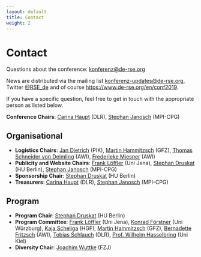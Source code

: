 ```yaml
--- 
layout: default
title: Contact
weight: 2
---
```


# Contact

Questions about the conference: [konferenz@de-rse.org](mailto:konferenz@de-rse.org)

News are distributed via the mailing list [konferenz-updates@de-rse.org](mailto:https://ml06.ispgateway.de/mailman/listinfo/konferenz-updates_de-rse.org), Twitter [@RSE_de](https://twitter.com/RSE_de) and of course <https://www.de-rse.org/en/conf2019>.

If you have a specific question, feel free to get in touch with the appropriate person as listed below.

**Conference Chairs**: [Carina Haupt](mailto:carina.haupt@dlr.de) (DLR), [Stephan Janosch](mailto:janosch@mpi-cbg.de) (MPI-CPG)

## Organisational

* **Logistics Chairs**: [Jan Dietrich](mailto:dietrich@pik-potsdam.de) (PIK), [Martin Hammitzsch](mailto:martin.hammitzsch@gfz-potsdam.de) (GFZ), [Thomas Schneider von Deimling](mailto:thomas.schneider@awi.de) (AWI), [Frederieke Miesner](mailto:frederieke.miesner@awi.de) (AWI)
* **Publicity and Website Chairs**: [Frank Löffler](mailto:frank.loeffler@uni-jena.de) (Uni Jena), [Stephan Druskat](mailto:<stephan.druskat@hu-berlin.de) (HU Berlin), [Stephan Janosch](mailto:janosch@mpi-cbg.de) (MPI-CPG)
* **Sponsorship Chair**: [Stephan Druskat](mailto:<stephan.druskat@hu-berlin.de) (HU Berlin)
* **Treasurers**: [Carina Haupt](mailto:carina.haupt@dlr.de) (DLR), [Stephan Janosch](mailto:janosch@mpi-cbg.de) (MPI-CPG)

## Program

* **Program Chair**: [Stephan Druskat](mailto:<stephan.druskat@hu-berlin.de) (HU Berlin)
* **Program Committee**: [Frank Löffler](mailto:frank.loeffler@uni-jena.de) (Uni Jena),
 [Konrad Förstner](mailto:konrad@foerstner.org) (Uni Würzburg),
 [Kaja Scheliga](mailto:kaja.scheliga@os.helmholtz.de) (HGF),
 [Martin Hammitzsch](mailto:martin.hammitzsch@gfz-potsdam.de) (GFZ),
 [Bernadette Fritzsch](mailto:Bernadette.Fritzsch@awi.de) (AWI),
 [Tobias Schlauch](mailto:tobias.schlauch@dlr.de) (DLR),
 [Prof. Wilhelm Hasselbring](mailto:hasselbring@email.uni-kiel.de) (Uni Kiel)
* **Diversity Chair**: [Joachim Wuttke](mailto:j.wuttke@fz-juelich.de) (FZJ)
